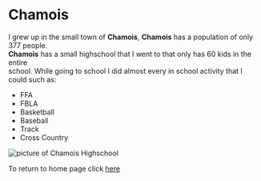 # Chamois
I grew up in the small town of **Chamois**, **Chamois** has a population of only 377 people.  
**Chamois** has a small highschool that I went to that only has 60 kids in the entire  
school. While going to school I did almost every in school activity that I could such as:
 * FFA
 * FBLA
 * Basketball
 * Baseball
 * Track
 * Cross Country
 
![picture of Chamois Highschool](https://abc17news.b-cdn.net/abc17news.com/2019/12/school.jpg)

To return to home page click [here](https://paulsmeyere.github.io/About-ME/)
